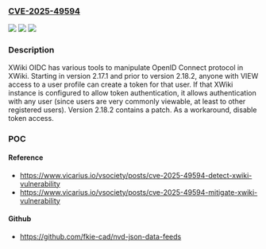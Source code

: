 ### [CVE-2025-49594](https://cve.mitre.org/cgi-bin/cvename.cgi?name=CVE-2025-49594)
![](https://img.shields.io/static/v1?label=Product&message=oidc&color=blue)
![](https://img.shields.io/static/v1?label=Version&message=%3E%3D%202.17.1%2C%20%3C%202.18.2%20&color=brightgreen)
![](https://img.shields.io/static/v1?label=Vulnerability&message=CWE-285%3A%20Improper%20Authorization&color=brightgreen)

### Description

XWiki OIDC has various tools to manipulate OpenID Connect protocol in XWiki. Starting in version 2.17.1 and prior to version 2.18.2, anyone with VIEW access to a user profile can create a token for that user. If that XWiki instance is configured to allow token authentication, it allows authentication with any user (since users are very commonly viewable, at least to other registered users). Version 2.18.2 contains a patch. As a workaround, disable token access.

### POC

#### Reference
- https://www.vicarius.io/vsociety/posts/cve-2025-49594-detect-xwiki-vulnerability
- https://www.vicarius.io/vsociety/posts/cve-2025-49594-mitigate-xwiki-vulnerability

#### Github
- https://github.com/fkie-cad/nvd-json-data-feeds


